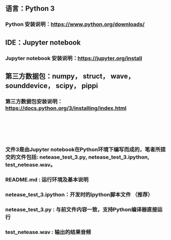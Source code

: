 ## 语言：Python 3
### Python 安装说明：https://www.python.org/downloads/
## IDE：Jupyter notebook
### Jupyter notebook 安装说明：https://jupyter.org/install
## 第三方数据包：numpy， struct， wave， sounddevice， scipy， pippi
### 第三方数据包安装说明：https://docs.python.org/3/installing/index.html
<br/>
<br/>
<br/>
<br/>



### 文件3是由Jupyter notebook在Python环境下编写而成的，笔者所提交的文件包括: netease_test_3.py, netease_test_3.ipython, test_netease.wav。 <br/>

### README.md : 运行环境及基本说明  <br/>
### netease_test_3.ipython：开发时的ipython脚本文件 （推荐）<br/>
### netease_test_3.py : 与前文件内容一致，支持Python编译器直接运行  <br/>
### test_netease.wav : 输出的结果音频  <br/>


